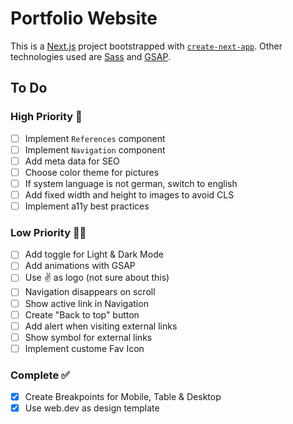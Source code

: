 # Portfolio Website

This is a [Next.js](https://nextjs.org/) project bootstrapped with [`create-next-app`](https://github.com/vercel/next.js/tree/canary/packages/create-next-app). Other technologies used are [Sass](https://sass-lang.com/) and [GSAP](https://greensock.com/gsap/).

## To Do

### High Priority 🚨

- [ ] Implement `References` component
- [ ] Implement `Navigation` component
- [ ] Add meta data for SEO
- [ ] Choose color theme for pictures
- [ ] If system language is not german, switch to english
- [ ] Add fixed width and height to images to avoid CLS
- [ ] Implement a11y best practices

### Low Priority 🤷‍♂️

- [ ] Add toggle for Light & Dark Mode
- [ ] Add animations with GSAP
- [ ] Use ✌️ as logo (not sure about this)
- [ ] Navigation disappears on scroll
- [ ] Show active link in Navigation
- [ ] Create "Back to top" button
- [ ] Add alert when visiting external links
- [ ] Show symbol for external links
- [ ] Implement custome Fav Icon

### Complete ✅

- [x] Create Breakpoints for Mobile, Table & Desktop
- [x] Use web.dev as design template
